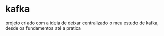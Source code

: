 # kafka
projeto criado com a ideia de deixar centralizado o meu estudo de kafka, desde os fundamentos até a pratica
